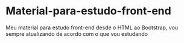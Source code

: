 # Material-para-estudo-front-end
Meu material para estudo front-end desde o HTML ao Bootstrap, vou sempre atualizando de acordo com o que vou estudando
